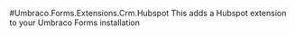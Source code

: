 #Umbraco.Forms.Extensions.Crm.Hubspot
This adds a Hubspot extension to your Umbraco Forms installation
